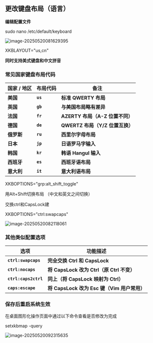 ## 更改键盘布局（语言）

**编辑配置文件**

sudo nano /etc/default/keyboard

![image-20250520081629395](https://cdn.jsdelivr.net/gh/xyt250/image/img/image-20250520081629395.png)

XKBLAYOUT="us,cn"  

**同时支持美式键盘和中文拼音**

### **常见国家键盘布局代码**

| 国家 / 地区 | 布局代码 | 备注                            |
| ----------- | -------- | ------------------------------- |
| **美国**    | **`us`** | **标准 QWERTY 布局**            |
| **英国**    | **`gb`** | **与美国布局略有差异**          |
| **法国**    | **`fr`** | **AZERTY 布局（A-Z 位置不同）** |
| **德国**    | **`de`** | **QWERTZ 布局（Y/Z 位置互换）** |
| **俄罗斯**  | **`ru`** | **西里尔字母布局**              |
| **日本**    | **`jp`** | **日语罗马字输入**              |
| **韩国**    | **`kr`** | **韩语 Hangul 输入**            |
| **西班牙**  | **`es`** | **西班牙语布局**                |
| **意大利**  | **`it`** | **意大利语布局**                |

 XKBOPTIONS="grp:alt_shift_toggle"  

 用Alt+Shift切换布局  （中文和英文之间切换） 

交换ctrl和CapsLock建

XKBOPTIONS="ctrl:swapcaps"

![image-20250520082118061](https://cdn.jsdelivr.net/gh/xyt250/image/img/image-20250520082118061.png)

### **其他类似配置选项**

| 选项                 | 功能描述                                    |
| -------------------- | ------------------------------------------- |
| **`ctrl:swapcaps`**  | **完全交换 Ctrl 和 CapsLock**               |
| **`ctrl:nocaps`**    | **将 CapsLock 改为 Ctrl（原 Ctrl 不变）**   |
| **`ctrl:caps2ctrl`** | **同上（将 CapsLock 映射为 Ctrl）**         |
| **`caps:escape`**    | **将 CapsLock 改为 Esc 键（Vim 用户常用）** |

### **保存后重启系统生效**

在桌面图形化操作页面中通过以下命令查看是否修改为完成

setxkbmap -query

![image-20250520092315635](https://cdn.jsdelivr.net/gh/xyt250/image/img/image-20250520092315635.png)

